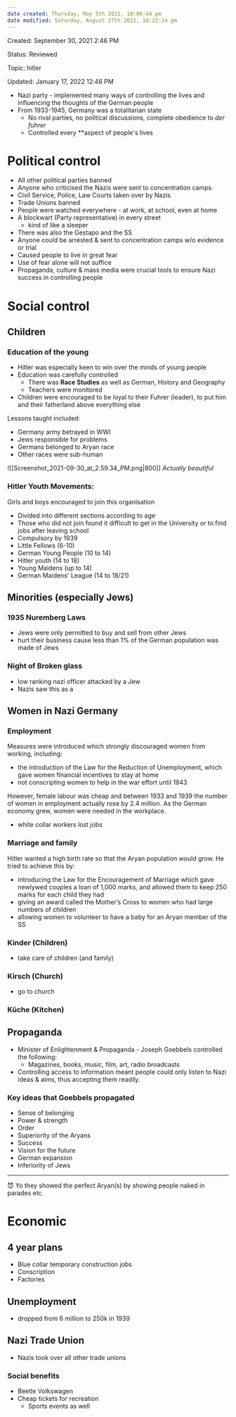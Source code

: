 ```yaml
---
date created: Thursday, May 5th 2022, 10:06:44 pm
date modified: Saturday, August 27th 2022, 10:22:24 pm
---
```


Created: September 30, 2021 2:46 PM

Status: Reviewed

Topic: hitler

Updated: January 17, 2022 12:46 PM


- Nazi party - implemented many ways of controlling the lives and influencing the thoughts of the German people
- From 1933-1945, Germany was a totalitarian state
    - No rival parties, no political discussions, complete obedience to *der fuhrer*
    - Controlled every **aspect of people's lives

# Political control

- All other political parties banned
- Anyone who criticised the Nazis were sent to concentration camps
- Civil Service, Police, Law Courts taken over by Nazis
- Trade Unions banned
- People were watched everywhere - at work, at school, even at home
- A blockwart (Party representative) in every street
	- kind of like a sleeper
- There was also the Gestapo and the SS
- Anyone could be arrested & sent to concentration camps w/o evidence or trial
- Caused people to live in great fear
- Use of fear alone will not suffice
- Propaganda, culture & mass media were crucial tools to ensure Nazi success in controlling people

# Social control

## Children

### Education of the young

- Hitler was especially keen to win over the minds of young people
- Education was carefully controlled
    - There was **Race Studies** as well as German, History and Geography
    - Teachers were monitored
- Children were encouraged to be loyal to their Fuhrer (leader), to put him and their fatherland above everything else

Lessons taught included:

- Germany army betrayed in WWI
- Jews responsible for problems
- Germans belonged to Aryan race
- Other races were sub-human

![[Screenshot_2021-09-30_at_2.59.34_PM.png|800]]
*Actually beautiful*

### Hitler Youth Movements:

Girls and boys encouraged to join this organisation

- Divided into different sections according to age
- Those who did not join found it difficult to get in the University or to find jobs after leaving school
- Compulsory by 1939
- Little Fellows (6-10)
- German Young People (10 to 14)
- Hitler youth (14 to 18)
- Young Maidens (up to 14)
- German Maidens' League (14 to 18/21)

## Minorities (especially Jews)

### 1935 Nuremberg Laws

- Jews were only permitted to buy and sell from other Jews
- hurt their business cause less than 1% of the German population was made of Jews

### Night of Broken glass

- low ranking nazi officer attacked by a Jew
- Nazis saw this as a 

## Women in Nazi Germany

### Employment

Measures were introduced which strongly discouraged women from working, including:

- the introduction of the Law for the Reduction of Unemployment, which gave women financial incentives to stay at home
- not conscripting women to help in the war effort until 1943

However, female labour was cheap and between 1933 and 1939 the number of women in employment actually rose by 2.4 million. As the German economy grew, women were needed in the workplace.

- white collar workers lost jobs

### Marriage and family

Hitler wanted a high birth rate so that the Aryan population would grow. He tried to achieve this by:

- introducing the Law for the Encouragement of Marriage which gave newlywed couples a loan of 1,000 marks, and allowed them to keep 250 marks for each child they had
- giving an award called the Mother’s Cross to women who had large numbers of children
- allowing women to volunteer to have a baby for an Aryan member of the SS

### Kinder (Children)

- take care of children (and family)

### Kirsch (Church)

- go to church

### Küche (Kitchen)



## Propaganda

- Minister of Enlightenment & Propaganda - Joseph Goebbels controlled the following:
    - Magazines, books, music, film, art, radio broadcasts
- Controlling access to information meant people could only listen to Nazi ideas & aims, thus accepting them readily.

### Key ideas that Goebbels propagated

- Sense of belonging
- Power & strength
- Order
- Superiority of the Aryans
- Success
- Vision for the future
- German expansion
- Inferiority of Jews
---
<aside>
😈 Yo they showed the perfect Aryan(s) by showing people naked in parades etc.

</aside>

 

# Economic

## 4 year plans

- Blue collar temporary construction jobs
- Conscription
- Factories

## Unemployment

- dropped from 6 million to 250k in 1939

## Nazi Trade Union

- Nazis took over all other trade unions

### Social benefits

- Beetle Volkswagen
- Cheap tickets for recreation
	- Sports events as well